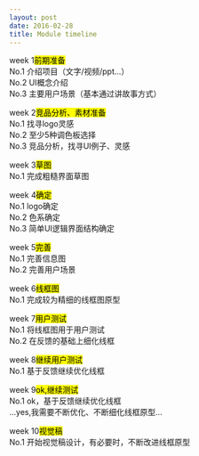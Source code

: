 ```yaml
---
layout: post
date: 2016-02-28
title: Module timeline
---
```


week 1<mark>前期准备</mark>
<br>No.1 介绍项目（文字/视频/ppt...）
<br>No.2 UI概念介绍
<br>No.3 主要用户场景（基本通过讲故事方式）

week 2<mark>竞品分析、素材准备</mark>
<br>No.1 找寻logo灵感
<br>No.2 至少5种调色板选择
<br>No.3 竞品分析，找寻UI例子、灵感

week 3<mark>草图</mark>
<br>No.1 完成粗糙界面草图

week 4<mark>确定</mark>
<br>No.1 logo确定
<br>No.2 色系确定
<br>No.3 简单UI逻辑界面结构确定

week 5<mark>完善</mark>
<br>No.1 完善信息图
<br>No.2 完善用户场景

week 6<mark>线框图</mark>
<br>No.1 完成较为精细的线框图原型

week 7<mark>用户测试</mark>
<br>No.1 将线框图用于用户测试
<br>No.2 在反馈的基础上细化线框

week 8<mark>继续用户测试</mark> 
<br>No.1 基于反馈继续优化线框

week 9<mark>ok,继续测试</mark>
<br>No.1 ok，基于反馈继续优化线框
<br><a>...yes,我需要不断优化、不断细化线框原型...</a>

week 10<mark>视觉稿</mark>
<br>No.1 开始视觉稿设计，有必要时，不断改进线框原型